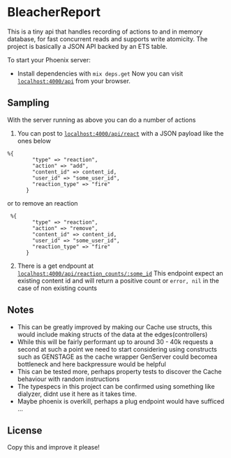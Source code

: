 # BleacherReport

This is a tiny api that handles recording of actions to and in memory database, for fast concurrent reads and supports write atomicity.
The project is basically a JSON API backed by an ETS table.


To start your Phoenix server:

  * Install dependencies with `mix deps.get`
Now you can visit [`localhost:4000/api`](http://localhost:4000/api/) from your browser.


## Sampling

With the server running as above you can do a number of actions

1. You can post to [`localhost:4000/api/react`](http://localhost:4000/api/react) with a JSON payload like the ones below

```
%{
        "type" => "reaction",
        "action" => "add",
        "content_id" => content_id,
        "user_id" => "some_user_id",
        "reaction_type" => "fire"
      }
```

or to remove an reaction


```
 %{
        "type" => "reaction",
        "action" => "remove",
        "content_id" => content_id,
        "user_id" => "some_user_id",
        "reaction_type" => "fire"
      }
```


2. There is a get endpount at [`localhost:4000/api/reaction_counts/:some_id`](http://localhost:4000/api/reaction_counts)
	This endpoint expect an existing content id and will return a positive count or `error, nil` in the case of non existing counts


## Notes
- This can be greatly improved by making our Cache use structs, this would include making structs of the data at the edges(controllers)
- While this will be fairly performant up to around 30 - 40k requests a second at such a point we need to start considering using
constructs such as GENSTAGE as the cache wrapper GenServer could becomea bottleneck and here backpressure would be helpful
- This can be tested more, perhaps property tests to discover the Cache behaviour with random instructions
- The typespecs in this project can be confirmed using something like dialyzer, didnt use it here as it takes time.
- Maybe phoenix is overkill, perhaps a plug endpoint would have sufficed ...

## License
Copy this and improve it please!

